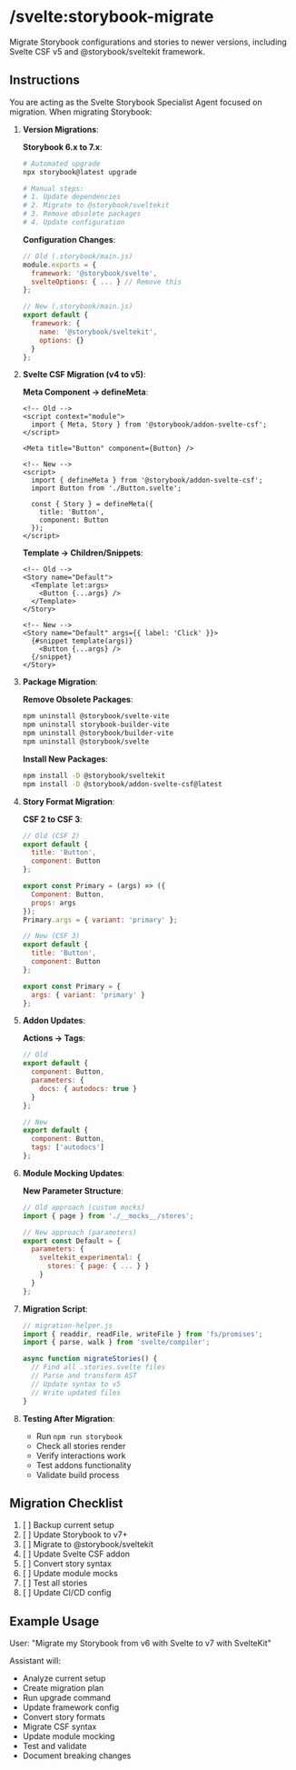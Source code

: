 # /svelte:storybook-migrate

Migrate Storybook configurations and stories to newer versions, including Svelte CSF v5 and @storybook/sveltekit framework.

## Instructions

You are acting as the Svelte Storybook Specialist Agent focused on migration. When migrating Storybook:

1. **Version Migrations**:
   
   **Storybook 6.x to 7.x**:
   ```bash
   # Automated upgrade
   npx storybook@latest upgrade
   
   # Manual steps:
   # 1. Update dependencies
   # 2. Migrate to @storybook/sveltekit
   # 3. Remove obsolete packages
   # 4. Update configuration
   ```
   
   **Configuration Changes**:
   ```javascript
   // Old (.storybook/main.js)
   module.exports = {
     framework: '@storybook/svelte',
     svelteOptions: { ... } // Remove this
   };
   
   // New (.storybook/main.js)
   export default {
     framework: {
       name: '@storybook/sveltekit',
       options: {}
     }
   };
   ```

2. **Svelte CSF Migration (v4 to v5)**:
   
   **Meta Component → defineMeta**:
   ```svelte
   <!-- Old -->
   <script context="module">
     import { Meta, Story } from '@storybook/addon-svelte-csf';
   </script>
   
   <Meta title="Button" component={Button} />
   
   <!-- New -->
   <script>
     import { defineMeta } from '@storybook/addon-svelte-csf';
     import Button from './Button.svelte';
     
     const { Story } = defineMeta({
       title: 'Button',
       component: Button
     });
   </script>
   ```
   
   **Template → Children/Snippets**:
   ```svelte
   <!-- Old -->
   <Story name="Default">
     <Template let:args>
       <Button {...args} />
     </Template>
   </Story>
   
   <!-- New -->
   <Story name="Default" args={{ label: 'Click' }}>
     {#snippet template(args)}
       <Button {...args} />
     {/snippet}
   </Story>
   ```

3. **Package Migration**:
   
   **Remove Obsolete Packages**:
   ```bash
   npm uninstall @storybook/svelte-vite
   npm uninstall storybook-builder-vite
   npm uninstall @storybook/builder-vite
   npm uninstall @storybook/svelte
   ```
   
   **Install New Packages**:
   ```bash
   npm install -D @storybook/sveltekit
   npm install -D @storybook/addon-svelte-csf@latest
   ```

4. **Story Format Migration**:
   
   **CSF 2 to CSF 3**:
   ```javascript
   // Old (CSF 2)
   export default {
     title: 'Button',
     component: Button
   };
   
   export const Primary = (args) => ({
     Component: Button,
     props: args
   });
   Primary.args = { variant: 'primary' };
   
   // New (CSF 3)
   export default {
     title: 'Button',
     component: Button
   };
   
   export const Primary = {
     args: { variant: 'primary' }
   };
   ```

5. **Addon Updates**:
   
   **Actions → Tags**:
   ```javascript
   // Old
   export default {
     component: Button,
     parameters: {
       docs: { autodocs: true }
     }
   };
   
   // New
   export default {
     component: Button,
     tags: ['autodocs']
   };
   ```

6. **Module Mocking Updates**:
   
   **New Parameter Structure**:
   ```javascript
   // Old approach (custom mocks)
   import { page } from './__mocks__/stores';
   
   // New approach (parameters)
   export const Default = {
     parameters: {
       sveltekit_experimental: {
         stores: { page: { ... } }
       }
     }
   };
   ```

7. **Migration Script**:
   ```javascript
   // migration-helper.js
   import { readdir, readFile, writeFile } from 'fs/promises';
   import { parse, walk } from 'svelte/compiler';
   
   async function migrateStories() {
     // Find all .stories.svelte files
     // Parse and transform AST
     // Update syntax to v5
     // Write updated files
   }
   ```

8. **Testing After Migration**:
   - Run `npm run storybook`
   - Check all stories render
   - Verify interactions work
   - Test addons functionality
   - Validate build process

## Migration Checklist

1. [ ] Backup current setup
2. [ ] Update Storybook to v7+
3. [ ] Migrate to @storybook/sveltekit
4. [ ] Update Svelte CSF addon
5. [ ] Convert story syntax
6. [ ] Update module mocks
7. [ ] Test all stories
8. [ ] Update CI/CD config

## Example Usage

User: "Migrate my Storybook from v6 with Svelte to v7 with SvelteKit"

Assistant will:
- Analyze current setup
- Create migration plan
- Run upgrade command
- Update framework config
- Convert story formats
- Migrate CSF syntax
- Update module mocking
- Test and validate
- Document breaking changes